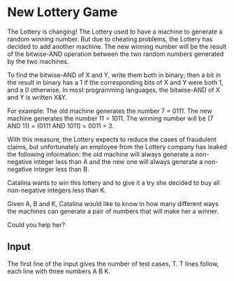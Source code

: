 # New Lottery Game

The Lottery is changing! The Lottery used to have a machine to generate a random winning number. But due to cheating problems, the Lottery has decided to add another machine. The new winning number will be the result of the bitwise-AND operation between the two random numbers generated by the two machines.

To find the bitwise-AND of X and Y, write them both in binary; then a bit in the result in binary has a 1 if the corresponding bits of X and Y were both 1, and a 0 otherwise. In most programming languages, the bitwise-AND of X and Y is written X&Y.

For example:
   The old machine generates the number 7 = 0111.
   The new machine generates the number 11 = 1011.
   The winning number will be (7 AND 11) = (0111 AND 1011) = 0011 = 3.

With this measure, the Lottery expects to reduce the cases of fraudulent claims, but unfortunately an employee from the Lottery company has leaked the following information: the old machine will always generate a non-negative integer less than A and the new one will always generate a non-negative integer less than B.

Catalina wants to win this lottery and to give it a try she decided to buy all non-negative integers less than K.

Given A, B and K, Catalina would like to know in how many different ways the machines can generate a pair of numbers that will make her a winner.

Could you help her?

## Input

The first line of the input gives the number of test cases, T. T lines follow, each line with three numbers A B K.

